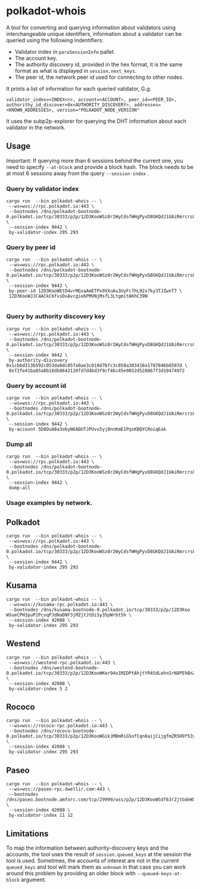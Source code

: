 # polkadot-whois

A tool for converting and querying information about validators using interchangeable unique identifiers, information about a validator can be queried using the following indentifiers:
- Validator index in `paraSessionInfo` pallet.
- The account key.
- The authority discovery id, provided in the hex format, it is the same format as what is displayed in `session.next_keys`.
- The peer id, the network peer id used for connecting to other nodes.

It prints a list of information for each queried validator, G.g:
```
validator_index=<INDEX<>>, account=<ACCOUNT>, peer_id=<PEER_ID>, authorithy_id_discover=0x<AUTHORITY_DISCOVERY>, addresses=<KNOWN_ADDRESSES>, version="POLKADOT_NODE_VERSION"
```

It uses the subp2p-explorer for querying the DHT information about each validator in the network.

## Usage

Important: If querying more than 6 sessions behind the current one, you need to specify `--at-block` and
provide a block hash. The block needs to be at most 6 sessions away from the query `--session-index` .

### Query by validator index
```
cargo run  --bin polkadot-whois -- \
 --ws=wss://rpc.polkadot.io:443 \
 --bootnodes /dns/polkadot-bootnode-0.polkadot.io/tcp/30333/p2p/12D3KooWSz8r2WyCdsfWHgPyvD8GKQdJ1UAiRmrcrs8sQB3fe2KU \
 --session-index 9442 \
 by-validator-index 295 293
```
### Query by peer id

```
cargo run  --bin polkadot-whois -- \
 --ws=wss://rpc.polkadot.io:443 \
 --bootnodes /dns/polkadot-bootnode-0.polkadot.io/tcp/30333/p2p/12D3KooWSz8r2WyCdsfWHgPyvD8GKQdJ1UAiRmrcrs8sQB3fe2KU \
 --session-index 9442 \
 by-peer-id 12D3KooWEtD4vrMGsaAmETPx9VXuAu3UyFc7hL92x7ky3TJZwnT7 \
 12D3KooWJJC4ACkC6fvsDuAvcgiebPMVNjMsfL3LtgmitAKhC39N
 
```

### Query by authority discovery key

```
cargo run  --bin polkadot-whois -- \
 --ws=wss://rpc.polkadot.io:443 \
 --bootnodes /dns/polkadot-bootnode-0.polkadot.io/tcp/30333/p2p/12D3KooWSz8r2WyCdsfWHgPyvD8GKQdJ1UAiRmrcrs8sQB3fe2KU \
 --session-index 9442 \
 by-authority-discovery 0x1cbbd313b592c053da0dc85fe0ae3c010d7bfc3c858a303418a1707846b6507d \
 0xf2fe41ba85a8b16db8642126fd7d4bd3f9cf46c45e9852d528867f3d19474972
```

### Query by account id
```
cargo run  --bin polkadot-whois -- \
 --ws=wss://rpc.polkadot.io:443 \
 --bootnodes /dns/polkadot-bootnode-0.polkadot.io/tcp/30333/p2p/12D3KooWSz8r2WyCdsfWHgPyvD8GKQdJ1UAiRmrcrs8sQB3fe2KU \
 --session-index 9442 \
 by-account 5D8DuA8a3obyN6ADUTJPUvx5yj8nnKmE1PqsKBQYCRoiqEak
```
### Dump all
```
cargo run  --bin polkadot-whois -- \
 --ws=wss://rpc.polkadot.io:443 \
 --bootnodes /dns/polkadot-bootnode-0.polkadot.io/tcp/30333/p2p/12D3KooWSz8r2WyCdsfWHgPyvD8GKQdJ1UAiRmrcrs8sQB3fe2KU \
 --session-index 9442 \
 dump-all
```
### Usage examples by network.

## Polkadot
```
cargo run  --bin polkadot-whois -- \
 --ws=wss://rpc.polkadot.io:443 \
 --bootnodes /dns/polkadot-bootnode-0.polkadot.io/tcp/30333/p2p/12D3KooWSz8r2WyCdsfWHgPyvD8GKQdJ1UAiRmrcrs8sQB3fe2KU \
 --session-index 9442 \
 by-validator-index 295 293
```

## Kusama
```
cargo run  --bin polkadot-whois -- \
 --ws=wss://kusama-rpc.polkadot.io:443 \
 --bootnodes /dns/kusama-bootnode-0.polkadot.io/tcp/30333/p2p/12D3Koo
WSueCPH3puP2PcvqPJdNaDNF3jMZjtJtDiSy35pWrbt5h \
 --session-index 42088 \
 by-validator-index 295 293
```

## Westend
```
cargo run  --bin polkadot-whois -- \
 --ws=wss://westend-rpc.polkadot.io:443 \
 --bootnodes /dns/westend-bootnode-0.polkadot.io/tcp/30333/p2p/12D3KooWKer94o1REDPtAhjtYR4SdLehnSrN8PEhBnZm5NBoCrMC \
 --session-index 42088 \
 by-validator-index 5 2
```
## Rococo
```
cargo run  --bin polkadot-whois -- \
 --ws=wss://rococo-rpc.polkadot.io:443 \
 --bootnodes /dns/rococo-bootnode-0.polkadot.io/tcp/30333/p2p/12D3KooWGikJMBmRiG5ofCqn8aijCijgfmZR5H9f53yUF3srm6Nm \
 --session-index 42088 \
 by-validator-index 295 293
```
## Paseo
```
cargo run  --bin polkadot-whois -- \
 --ws=wss://paseo-rpc.dwellir.com:443 \
 --bootnodes /dns/paseo.bootnode.amforc.com/tcp/29999/wss/p2p/12D3KooWSdf63rZjtGdeWXpQwQwPh8K8c22upcB3B1VmqW8rxrjw \
 --session-index 42088 \
 by-validator-index 11 12

```

## Limitations

To map the information between authority-discovery keys and the accounts, the tool uses the result
of  `session.queued_keys` at the session the tool is used. Sometimes, the accounts of interest are not
in the current `queued_keys` and tool will mark them as `unknown` in that case you can work around this
problem by  providing an older block with `--queued-keys-at-block` argument.